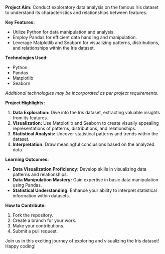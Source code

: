 **Project Aim:**
Conduct exploratory data analysis on the famous Iris dataset to understand its characteristics and relationships between features.

**Key Features:**
- Utilize Python for data manipulation and analysis.
- Employ Pandas for efficient data handling and manipulation.
- Leverage Matplotlib and Seaborn for visualizing patterns, distributions, and relationships within the Iris dataset.

**Technologies Used:**
- Python
- Pandas
- Matplotlib
- Seaborn

*Additional technologies may be incorporated as per project requirements.*

**Project Highlights:**
1. **Data Exploration:** Dive into the Iris dataset, extracting valuable insights from its features.
2. **Visualization:** Use Matplotlib and Seaborn to create visually appealing representations of patterns, distributions, and relationships.
3. **Statistical Analysis:** Uncover statistical patterns and trends within the dataset.
4. **Interpretation:** Draw meaningful conclusions based on the analyzed data.

**Learning Outcomes:**
- **Data Visualization Proficiency:** Develop skills in visualizing data patterns and relationships.
- **Data Manipulation Mastery:** Gain expertise in basic data manipulation using Pandas.
- **Statistical Understanding:** Enhance your ability to interpret statistical information within datasets.

**How to Contribute:**
1. Fork the repository.
2. Create a branch for your work.
3. Make your contributions.
4. Submit a pull request.

Join us in this exciting journey of exploring and visualizing the Iris dataset! Happy coding!
